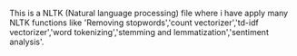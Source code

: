This is a NLTK (Natural language processing) file where i have apply many NLTK functions like 'Removing stopwords','count vectorizer','td-idf vectorizer','word tokenizing','stemming and lemmatization','sentiment analysis'.
